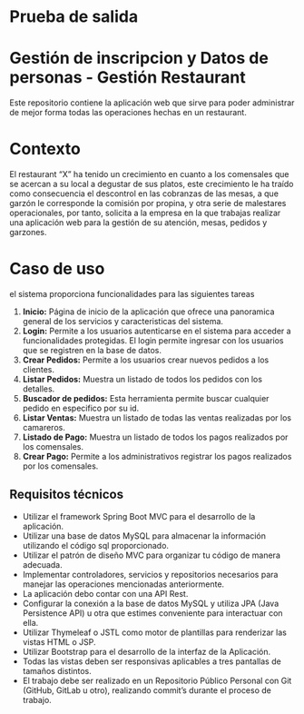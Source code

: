# Prueba de salida
# Gestión de inscripcion y Datos de personas - Gestión Restaurant

Este repositorio contiene la aplicación web que sirve para poder administrar de mejor forma todas las operaciones hechas en un restaurant.

# Contexto

El restaurant “X” ha tenido un crecimiento en cuanto a los comensales que se
acercan a su local a degustar de sus platos, este crecimiento le ha traído como
consecuencia el descontrol en las cobranzas de las mesas, a que garzón le
corresponde la comisión por propina, y otra serie de malestares operacionales, por
tanto, solicita a la empresa en la que trabajas realizar una aplicación web para la
gestión de su atención, mesas, pedidos y garzones.


# Caso de uso

el sistema proporciona funcionalidades para las siguientes tareas

1. **Inicio:** Página de inicio de la aplicación que ofrece una panoramica general de los servicios y caracteristicas del sistema.
2. **Login:** Permite a los usuarios autenticarse en el sistema para acceder a funcionalidades protegidas. El login permite ingresar con los usuarios que se registren en la base de datos.
3. **Crear Pedidos:** Permite a los usuarios crear nuevos pedidos a los clientes.
4. **Listar Pedidos:** Muestra un listado de todos los pedidos con los detalles.
5. **Buscador de pedidos:** Esta herramienta permite buscar cualquier pedido en especifico por su id.
6. **Listar Ventas:** Muestra un listado de todas las ventas realizadas por los camareros.
7. **Listado de Pago:** Muestra un listado de todos los pagos realizados por los comensales.
8. **Crear Pago:** Permite a los administrativos registrar los pagos realizados por los comensales.

## Requisitos técnicos

- Utilizar el framework Spring Boot MVC para el desarrollo de la aplicación.
- Utilizar una base de datos MySQL para almacenar la información utilizando el código
  sql proporcionado.
- Utilizar el patrón de diseño MVC para organizar tu código de manera adecuada.
- Implementar controladores, servicios y repositorios necesarios para manejar las
  operaciones mencionadas anteriormente.
- La aplicación debo contar con una API Rest.
- Configurar la conexión a la base de datos MySQL y utiliza JPA (Java Persistence API) u
  otra que estimes conveniente para interactuar con ella.
- Utilizar Thymeleaf o JSTL como motor de plantillas para renderizar las vistas HTML o
  JSP.
- Utilizar Bootstrap para el desarrollo de la interfaz de la Aplicación.
- Todas las vistas deben ser responsivas aplicables a tres pantallas de tamaños
  distintos.
- El trabajo debe ser realizado en un Repositorio Público Personal con Git (GitHub,
  GitLab u otro), realizando commit’s durante el proceso de trabajo.
